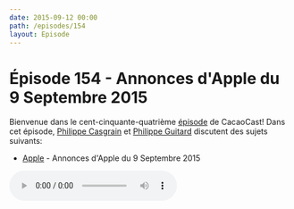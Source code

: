 ```yaml
---
date: 2015-09-12 00:00
path: /episodes/154
layout: Episode
---
```

# Épisode 154 - Annonces d'Apple du 9 Septembre 2015
<p>Bienvenue dans le cent-cinquante-quatrième <a href="https://cacaocast.com/media/cacaocast_154.m4a" title="CacaoCast Episode 154">épisode</a> de CacaoCast! Dans cet épisode, <a href="http://www.twitter.com/philippec" title="Philippe Casgrain sur Twitter">Philippe Casgrain</a> et <a href="http://www.twitter.com/philippeguitard" title="Philippe Guitard sur Twitter">Philippe Guitard</a> discutent des sujets suivants:</p>
<ul><li><a href="http://www.apple.com/live/2015-mar-event/" title="Annonces d'Apple du 9 Septembre 2015">Apple</a> - Annonces d'Apple du 9 Septembre 2015</li>
</ul>
<p><audio controls><source src="https://cacaocast.com/media/cacaocast_154.m4a" type="audio/mpeg"><source src="https://cacaocast.com/media/cacaocast_154.m4a" type="audio/mp4">Votre navigateur ne supporte pas l'élément audio / Your browser does not support the audio element.</audio></p>
